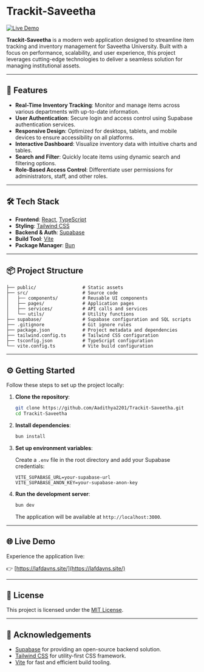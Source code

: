 # Trackit-Saveetha

[![Live Demo](https://img.shields.io/badge/Live%20Demo-Available-brightgreen)](https://lafdavns.site/)

**Trackit-Saveetha** is a modern web application designed to streamline item tracking and inventory management for Saveetha University. Built with a focus on performance, scalability, and user experience, this project leverages cutting-edge technologies to deliver a seamless solution for managing institutional assets.

---

## 🚀 Features

- **Real-Time Inventory Tracking**: Monitor and manage items across various departments with up-to-date information.
- **User Authentication**: Secure login and access control using Supabase authentication services.
- **Responsive Design**: Optimized for desktops, tablets, and mobile devices to ensure accessibility on all platforms.
- **Interactive Dashboard**: Visualize inventory data with intuitive charts and tables.
- **Search and Filter**: Quickly locate items using dynamic search and filtering options.
- **Role-Based Access Control**: Differentiate user permissions for administrators, staff, and other roles.

---

## 🛠️ Tech Stack

- **Frontend**: [React](https://reactjs.org/), [TypeScript](https://www.typescriptlang.org/)
- **Styling**: [Tailwind CSS](https://tailwindcss.com/)
- **Backend & Auth**: [Supabase](https://supabase.io/)
- **Build Tool**: [Vite](https://vitejs.dev/)
- **Package Manager**: [Bun](https://bun.sh/)

---

## 📦 Project Structure

```
├── public/                 # Static assets
├── src/                    # Source code
│   ├── components/         # Reusable UI components
│   ├── pages/              # Application pages
│   ├── services/           # API calls and services
│   └── utils/              # Utility functions
├── supabase/               # Supabase configuration and SQL scripts
├── .gitignore              # Git ignore rules
├── package.json            # Project metadata and dependencies
├── tailwind.config.ts      # Tailwind CSS configuration
├── tsconfig.json           # TypeScript configuration
└── vite.config.ts          # Vite build configuration
```

---

## ⚙️ Getting Started

Follow these steps to set up the project locally:

1. **Clone the repository**:

   ```bash
   git clone https://github.com/Aadithya2201/Trackit-Saveetha.git
   cd Trackit-Saveetha
   ```

2. **Install dependencies**:

   ```bash
   bun install
   ```

3. **Set up environment variables**:

   Create a `.env` file in the root directory and add your Supabase credentials:

   ```env
   VITE_SUPABASE_URL=your-supabase-url
   VITE_SUPABASE_ANON_KEY=your-supabase-anon-key
   ```

4. **Run the development server**:

   ```bash
   bun dev
   ```

   The application will be available at `http://localhost:3000`.

---

## 🌐 Live Demo

Experience the application live:

👉 [https://lafdavns.site/](https://lafdavns.site/)

---

## 📄 License

This project is licensed under the [MIT License](LICENSE).

---

## 🙌 Acknowledgements

- [Supabase](https://supabase.io/) for providing an open-source backend solution.
- [Tailwind CSS](https://tailwindcss.com/) for utility-first CSS framework.
- [Vite](https://vitejs.dev/) for fast and efficient build tooling.
